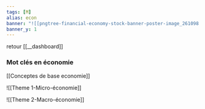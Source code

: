 ```yaml
---
tags: [M]
alias: econ
banner: "![[pngtree-financial-economy-stock-banner-poster-image_261098.jpg]]"
banner_y: 1
---
```


retour [[__dashboard]]

### Mot clés en économie
[[Conceptes de base economie]]

![[Theme 1-Micro-économie]]

![[Theme 2-Macro-économie]]